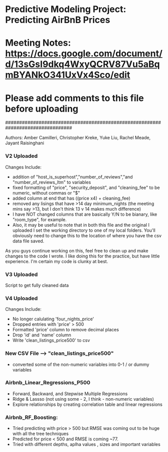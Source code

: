 # ##############################################################################
# Predictive Modeling Project: Predicting AirBnB Prices
# Meeting Notes: https://docs.google.com/document/d/13sGsI9dkq4WxyQCRV87Vu5aBqmBYANkO341UxVx4Sco/edit
# 
# Please add comments to this file before uploading
################################################################################

Authors: Amber Camilleri, Christopher Kreke, Yuke Liu, Rachel Meade, Jayant Raisinghani

### #############################################################################

### V2 Uploaded
Changes Include: 
- addition of "host_is_superhost","number_of_reviews","and "number_of_reviews_ltm" to variables
- fixed formatting of "price", "security_deposit", and "cleaning_fee" to be numeric, without commas or "$"
- added column at end that has ((price x4) + cleaning_fee)
- removed any lisings that have >14 day minimum_nights (the meeting mins say >13, but I don't think 13 v 14 makes much difference)
- I have NOT changed columns that are basically Y/N to be bianary, like "room_type", for example. 
- Also, it may be useful to note that in both this file and the original I uploaded I set the working directory to one of my local folders. You'll obviously need to change this to the location of where you have the csv data file saved. 

As you guys continue working on this, feel free to clean up and make changes to the code I wrote. I like doing this for the practice, but have little experience. I'm certain my code is clunky at best. 


### V3 Uploaded
Script to get fully cleaned data

### V4 Uploaded
Changes Include:
- No longer calulating 'four_nights_price'
- Dropped entries with 'price' > 500
- Formatted 'price' column to remove decimal places
- Drop 'id' and 'name' column
- Write 'clean_listings_price500' to csv

### New CSV File --> "clean_listings_price500" 
- converted some of the non-numeric variables into 0-1 / or dummy variables

### Airbnb_Linear_Regressions_P500
- Forward, Backward, and Stepwise Multiple Regressions
- Ridge & Lassso (not using some - 2, I think - non-numeric variables)
- Explore relationships by creating correlation table and linear regressions

### Airbnb_RF_Boosting: 
- Tried predicting with price > 500 but RMSE was coming out to be huge with all the tree techniques 
- Predicted for price < 500 and RMSE is coming ~77. 
- Tried with different depths, aplha values , sizes and important variables 
